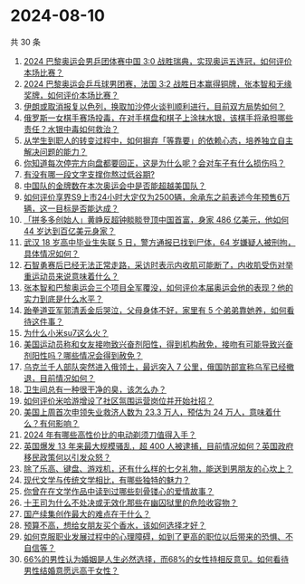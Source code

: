 # 2024-08-10

共 30 条

<!-- BEGIN ZHIHUQUESTIONS -->
<!-- 最后更新时间 Sat Aug 10 2024 00:24:19 GMT+0800 (China Standard Time) -->
1. [2024 巴黎奥运会男乒团体赛中国 3:0 战胜瑞典，实现奥运五连冠，如何评价本场比赛？](https://www.zhihu.com/question/663850182)
1. [2024 巴黎奥运会乒乓球男团赛，法国 3:2 战胜日本赢得铜牌，张本智和无缘奖牌，如何评价本场比赛？](https://www.zhihu.com/question/663849913)
1. [伊朗或取消报复以色列，换取加沙停火谈判顺利进行，目前双方局势如何？](https://www.zhihu.com/question/663854068)
1. [俄罗斯一女棋手赛场投毒，在对手棋盘和棋子上涂抹水银，该棋手将承担哪些责任？水银中毒如何救治？](https://www.zhihu.com/question/663835322)
1. [从学生到职人的转变过程中，如何摒弃「等靠要」的依赖心态，培养独立自主解决问题的能力？](https://www.zhihu.com/question/663654299)
1. [你知道每次停完方向盘都要回正，这是为什么呢？会对车子有什么损伤吗？](https://www.zhihu.com/question/663658917)
1. [有没有哪一段文字支撑你熬过低谷期?](https://www.zhihu.com/question/660753445)
1. [中国队的金牌数在本次奥运会中是否能超越美国队？](https://www.zhihu.com/question/663260942)
1. [如何评价享界S9上市24小时大定仅为2500辆，余承东之前表述今年预售6万辆，这一目标是否能达成？](https://www.zhihu.com/question/663739809)
1. [「拼多多创始人」黄峥反超钟睒睒登顶中国首富，身家 486 亿美元，他如何 44 岁达到百亿美元身家？](https://www.zhihu.com/question/663845348)
1. [武汉 18 岁高中毕业生失联 5 日，警方通报已找到尸体，64 岁嫌疑人被刑拘，具体情况如何？](https://www.zhihu.com/question/663750797)
1. [石智勇赛后已经无法正常走路，采访时表示内收肌可能断了，内收肌受伤对举重运动员来说意味着什么？](https://www.zhihu.com/question/663824557)
1. [张本智和巴黎奥运会三个项目全军覆没，如何评价本届奥运会他的表现？他的实力到底是什么水平？](https://www.zhihu.com/question/663867400)
1. [跆拳道亚军郭清丢金后哭泣，父母身体不好，家里有 5 个弟弟靠她养，如何看待这件事？](https://www.zhihu.com/question/663717046)
1. [为什么小米su7这么火？](https://www.zhihu.com/question/650840534)
1. [美国运动员称和女友接吻致兴奋剂阳性，得到机构赦免，接吻有可能导致兴奋剂阳性吗？哪些情况会得到赦免？](https://www.zhihu.com/question/663827690)
1. [乌克兰千人部队突然进入俄领土，最远突入 7 公里，俄国防部宣称乌军已经撤退，目前情况如何？](https://www.zhihu.com/question/663840966)
1. [卫生间总有一种很干净的臭，该怎么办？](https://www.zhihu.com/question/662470420)
1. [如何评价米哈游增设了社区氛围运营岗位并开始社招？](https://www.zhihu.com/question/663687309)
1. [美国上周首次申领失业救济人数为 23.3 万人，预估为 24 万人，意味着什么？有何影响？](https://www.zhihu.com/question/663793610)
1. [2024 年有哪些高性价比的电动剃须刀值得入手？](https://www.zhihu.com/question/655260004)
1. [英国爆发 13 年来最大规模骚乱，超 400 人被逮捕，目前情况如何？英国政府移民政策何以引发众怒？](https://www.zhihu.com/question/663772474)
1. [除了乐高、键盘、游戏机，还有什么样的七夕礼物，能送到男朋友的心坎上？](https://www.zhihu.com/question/662470036)
1. [现代文学与传统文学相比，有哪些独特的魅力？](https://www.zhihu.com/question/662177416)
1. [你曾在在文学作品中读到过哪些刻骨镂心的爱情故事？](https://www.zhihu.com/question/653739226)
1. [十王司为什么不处决或无效化那些在幽囚狱里的危险收容物？](https://www.zhihu.com/question/663537924)
1. [国产续集创作最大的难点在于什么？](https://www.zhihu.com/question/662461692)
1. [预算不高，想给女朋友买个香水，该如何选择才好？](https://www.zhihu.com/question/660330112)
1. [如何克服职业发展过程中的心理障碍，如到了更高的职位以后带来的恐惧、不自信等？](https://www.zhihu.com/question/663421037)
1. [66%的男性认为婚姻是人生必然选择，而68%的女性持相反意见。如何看待男性结婚意愿远高于女性？](https://www.zhihu.com/question/663768626)
<!-- END ZHIHUQUESTIONS -->
